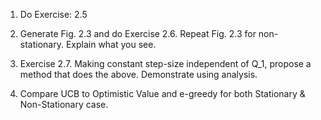 1. Do Exercise: 2.5

2. Generate Fig. 2.3 and do Exercise 2.6. Repeat Fig. 2.3 for non-stationary. Explain what you see.

3. Exercise 2.7. Making constant step-size independent of Q_1, propose a method that does the above. Demonstrate using analysis.

4. Compare UCB to Optimistic Value and e-greedy for both Stationary & Non-Stationary case.
